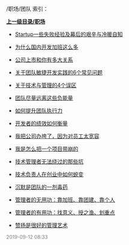 /职场/团队 索引：


**[上一级目录/职场](/职场/index.md)**

- [Startup一些失败经验及幕后的艰辛与冷暖自知](/职场/团队/Startup一些失败经验及幕后的艰辛与冷暖自知.md)

- [为什么国内开发加班这么多](/职场/团队/为什么国内开发加班这么多.md)

- [公司上市和你有多大关系](/职场/团队/公司上市和你有多大关系.md)

- [关于团队敏捷开发实践的6个常见问题](/职场/团队/关于团队敏捷开发实践的6个常见问题.md)

- [关于技术与管理的4个误区](/职场/团队/关于技术与管理的4个误区.md)

- [团队尽量远离这些负能量](/职场/团队/团队尽量远离这些负能量.md)

- [如何提升团队执行力](/职场/团队/如何提升团队执行力.md)

- [开发者的绩效如何衡量](/职场/团队/开发者的绩效如何衡量.md)

- [我把公司办垮了，因为对员工太宽容](/职场/团队/我把公司办垮了，因为对员工太宽容.md)

- [我是怎么把一个项目带崩的](/职场/团队/我是怎么把一个项目带崩的.md)

- [技术管理者无法绕过的那些坑](/职场/团队/技术管理者无法绕过的那些坑.md)

- [技术负责人在创业中如何蜕变](/职场/团队/技术负责人在创业中如何蜕变.md)

- [沉默是团队的一剂毒药](/职场/团队/沉默是团队的一剂毒药.md)

- [管理者的无用功：靠加班、靠团建、靠个人](/职场/团队/管理者的无用功：靠加班、靠团建、靠个人.md)

- [管理者的有用功：找意义、授之渔、划重点](/职场/团队/管理者的有用功：找意义、授之渔、划重点.md)

- [赞扬是很好的管理艺术](/职场/团队/赞扬是很好的管理艺术.md)


<font size=2 color='grey'> 2019-09-12 08:33 </font>